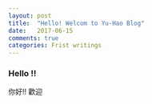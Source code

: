 ```yaml
---
layout: post
title:  "Hello! Welcom to Yu-Hao Blog"
date:   2017-06-15
comments: true
categories: Frist writings
---
```


### Hello !! ###

你好!! 歡迎

